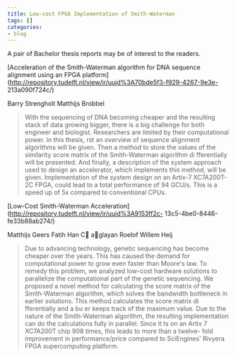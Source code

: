 ```yaml
---
title: Low-cost FPGA Implementation of Smith-Waterman
tags: []
categories:
- blog
---
```

A pair of Bachelor thesis reports may be of interest to the readers.
<!--more-->

[Acceleration of the Smith-Waterman algorithm for DNA sequence alignment using
an FPGA
platform](http://repository.tudelft.nl/view/ir/uuid%3A70bde5f3-f929-4267-9e3e-
213a090f724c/)

Barry Strengholt Matthijs Brobbel

> With the sequencing of DNA becoming cheaper and the resulting stack of data
growing bigger, there is a big challenge for both engineer and biologist.
Researchers are limited by their computational power. In this thesis, rst an
overview of sequence alignment algorithms will be given. Then a method to
store the values of the similarity score matrix of the Smith-Waterman
algorithm di fferentially will be presented. And finally, a description of the
system approach used to design an accelerator, which implements this method,
will be given. Implementation of the system design on an Artix-7 XC7A200T-2C
FPGA, could lead to a total performance of 94 GCU/s. This is a speed up of 5x
compared to conventional CPUs.

[Low-Cost Smith-Waterman
Acceleration](http://repository.tudelft.nl/view/ir/uuid%3A9153ff2c-
13c5-4be0-8446-fe33b88ab274/)

Matthijs Geers Fatih Han C aglayan Roelof Willem Heij

> Due to advancing technology, genetic sequencing has become cheaper over the
years. This has caused the demand for computational power to grow even faster
than Moore's law. To remedy this problem, we analyzed low-cost hardware
solutions to parallelize the computational part of the genetic sequencing. We
proposed a novel method for calculating the score matrix of the Smith-Waterman
algorithm, which solves the bandwidth bottleneck in earlier solutions. This
method calculates the score matrix di fferentially and a bu er keeps track of
the maximum value. Due to the nature of the Smith-Waterman algorithm, the
resulting implementation can do the calculations fully in parallel. Since it
ts on an Artix 7 XC7A200T chip 908 times, this leads to more than a twelve-
fold improvement in performance/price compared to SciEngines' Rivyera FPGA
supercomputing platform.

